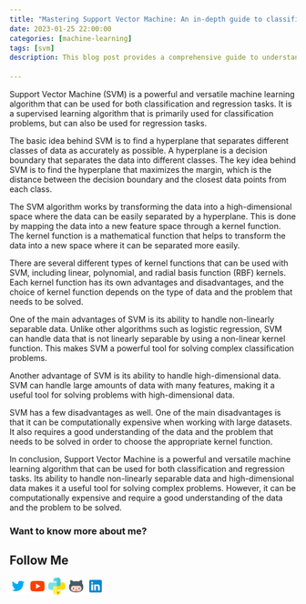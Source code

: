 ```yaml
---
title: "Mastering Support Vector Machine: An in-depth guide to classification and regression"
date: 2023-01-25 22:00:00
categories: [machine-learning]
tags: [svm]
description: This blog post provides a comprehensive guide to understanding and implementing the Support Vector Machine (SVM) algorithm. It covers the basic concepts of SVM, including the idea of finding the hyperplane that maximizes the margin, as well as the different types of kernel functions that can be used. The post also covers the advantages and disadvantages of using SVM and provides tips on how to choose the appropriate kernel function for a given problem. The post concludes with practical examples and implementation details to help readers master the technique and apply it to solve real-world problems. Whether you are a beginner or an advanced practitioner, this post will give you a solid understanding of SVM and its applications.

---
```


Support Vector Machine (SVM) is a powerful and versatile machine learning algorithm that can be used for both classification and regression tasks. It is a supervised learning algorithm that is primarily used for classification problems, but can also be used for regression tasks.

The basic idea behind SVM is to find a hyperplane that separates different classes of data as accurately as possible. A hyperplane is a decision boundary that separates the data into different classes. The key idea behind SVM is to find the hyperplane that maximizes the margin, which is the distance between the decision boundary and the closest data points from each class.

The SVM algorithm works by transforming the data into a high-dimensional space where the data can be easily separated by a hyperplane. This is done by mapping the data into a new feature space through a kernel function. The kernel function is a mathematical function that helps to transform the data into a new space where it can be separated more easily.

There are several different types of kernel functions that can be used with SVM, including linear, polynomial, and radial basis function (RBF) kernels. Each kernel function has its own advantages and disadvantages, and the choice of kernel function depends on the type of data and the problem that needs to be solved.

One of the main advantages of SVM is its ability to handle non-linearly separable data. Unlike other algorithms such as logistic regression, SVM can handle data that is not linearly separable by using a non-linear kernel function. This makes SVM a powerful tool for solving complex classification problems.

Another advantage of SVM is its ability to handle high-dimensional data. SVM can handle large amounts of data with many features, making it a useful tool for solving problems with high-dimensional data.

SVM has a few disadvantages as well. One of the main disadvantages is that it can be computationally expensive when working with large datasets. It also requires a good understanding of the data and the problem that needs to be solved in order to choose the appropriate kernel function.

In conclusion, Support Vector Machine is a powerful and versatile machine learning algorithm that can be used for both classification and regression tasks. Its ability to handle non-linearly separable data and high-dimensional data makes it a useful tool for solving complex problems. However, it can be computationally expensive and require a good understanding of the data and the problem to be solved.

### Want to know more about me?
## Follow Me
<a href="https://twitter.com/_bhaveshbhatt" target="_blank"><img class="ai-subscribed-social-icon" src="/assets/images/tw.png" width="30"></a>
<a href="https://www.youtube.com/bhaveshbhatt8791/" target="_blank"><img class="ai-subscribed-social-icon" src="/assets/images/ytb.png" width="30"></a>
<a href="https://www.youtube.com/PythonTricks/" target="_blank"><img class="ai-subscribed-social-icon" src="/assets/images/python_logo.png" width="30"></a>
<a href="https://github.com/bhattbhavesh91" target="_blank"><img class="ai-subscribed-social-icon" src="/assets/images/gthb.png" width="30"></a>
<a href="https://www.linkedin.com/in/bhattbhavesh91/" target="_blank"><img class="ai-subscribed-social-icon" src="/assets/images/lnkdn.png" width="30"></a>
